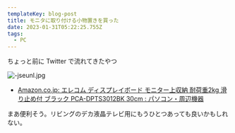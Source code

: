 ```yaml
---
templateKey: blog-post
title: モニタに取り付ける小物置きを買った
date: 2023-01-31T05:22:25.755Z
tags:
  - PC
---
```

ちょっと前に Twitter で流れてきたやつ

![-jseunl.jpg](https://raw.githubusercontent.com/amay077/gatsby-starter-netlify-cms/master/src/img/2023-01-31-01GR34F1T7GVRBQ3XJ7TKM5N00.png)

- [Amazon.co.jp: エレコム ディスプレイボード モニター上収納 耐荷重2kg 滑り止め付 ブラック PCA-DPTS3012BK 30cm : パソコン・周辺機器](https://www.amazon.co.jp/dp/B08DCMWVSW/?tag=oku2008-22)

まあ便利そう。リビングのデカ液晶テレビ用にもうひとつあっても良いかもしれない。